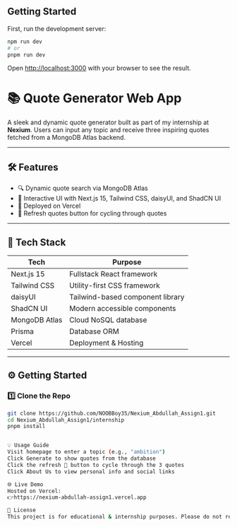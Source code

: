 ## Getting Started

First, run the development server:
```bash
npm run dev
# or
pnpm run dev
```
Open [http://localhost:3000](http://localhost:3000) with your browser to see the result.

# 📚 Quote Generator Web App
A sleek and dynamic quote generator built as part of my internship at **Nexium**. Users can input any topic and receive three inspiring quotes fetched from a MongoDB Atlas backend.

---

## 🛠️ Features
- 🔍 Dynamic quote search via MongoDB Atlas
- 🎨 Interactive UI with Next.js 15, Tailwind CSS, daisyUI, and ShadCN UI
- 🚀 Deployed on Vercel
- 🔁 Refresh quotes button for cycling through quotes

---

## 🚧 Tech Stack
| Tech           | Purpose                          |
|----------------|----------------------------------|
| Next.js 15     | Fullstack React framework        |
| Tailwind CSS   | Utility-first CSS framework      |
| daisyUI        | Tailwind-based component library |
| ShadCN UI      | Modern accessible components     |
| MongoDB Atlas  | Cloud NoSQL database             |
| Prisma         | Database ORM                     |
| Vercel         | Deployment & Hosting             |

---

## ⚙️ Getting Started
### 1️⃣ Clone the Repo
```bash
git clone https://github.com/NOOBBoy35/Nexium_Abdullah_Assign1.git
cd Nexium_Abdullah_Assign1/internship
pnpm install


💡 Usage Guide
Visit homepage to enter a topic (e.g., "ambition")
Click Generate to show quotes from the database
Click the refresh 🔄 button to cycle through the 3 quotes
Click About Us to view personal info and social links

🌐 Live Demo
Hosted on Vercel:
👉https://nexium-abdullah-assign1.vercel.app

📄 License
This project is for educational & internship purposes. Please do not reuse without permission.
